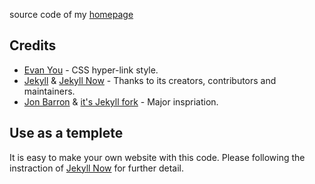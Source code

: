 source code of my [homepage](https://vinthony.github.io/academic)

## Credits

- [Evan You](https://evanyou.me/) - CSS hyper-link style.
- [Jekyll](https://github.com/jekyll/jekyll) & [Jekyll Now](https://github.com/barryclark/jekyll-now) - Thanks to its creators, contributors and maintainers.
- [Jon Barron](https://jonbarron.info/) & [it's Jekyll fork](https://github.com/leonidk/new_website) - Major inspriation.


## Use as a templete

It is easy to make your own website with this code. Please following the instraction of [Jekyll Now](https://github.com/barryclark/jekyll-now) for further detail.
